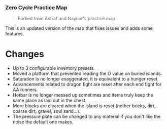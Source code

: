### Zero Cycle Practice Map

> Forked from Astraf and Nayoar's practice map

This is an updated version of the map that fixes issues and adds some features.

# Changes

- Up to 3 configurable inventory presets.
- Moved a platform that prevented reading the O value on buried islands.
- Saturation is no longer exaggerated, it is equivalent to a hunger reset.
- Advancements related to dragon fight are reset after each end fight for AA runners.
- Hotbar is no longer messed up sometimes and items truly keep the same place as laid out in the chest.
- More blocks are cleared when the island is reset (nether bricks, dirt, coarse dirt, gravel, soul sand...).
- The pressure plate can be changed to any material if you don't like the noise the default one makes.